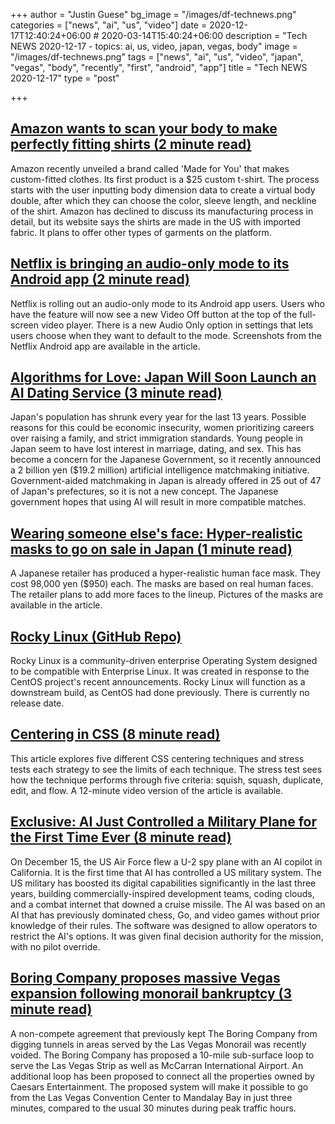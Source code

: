 +++
author = "Justin Guese"
bg_image = "/images/df-technews.png"
categories = ["news", "ai", "us", "video"]
date = 2020-12-17T12:40:24+06:00 # 2020-03-14T15:40:24+06:00
description = "Tech NEWS 2020-12-17 - topics: ai, us, video, japan, vegas, body"
image = "/images/df-technews.png"
tags = ["news", "ai", "us", "video", "japan", "vegas", "body", "recently", "first", "android", "app"]
title = "Tech NEWS 2020-12-17"
type = "post"

+++

## [Amazon wants to scan your body to make perfectly fitting shirts (2 minute read)](https://www.fastcompany.com/90586835/amazon-wants-to-scan-your-body-to-make-perfectly-fitting-shirts/1/01000176706227f4-6b60db0e-fae1-4b07-a809-2252ad87da52-000000/RC37nGPS3K2wDbVg5QE7EI0Z1bapYKsFfsYwwBsuvVE=172)

Amazon recently unveiled a brand called 'Made for You' that makes custom-fitted clothes. Its first product is a $25 custom t-shirt. The process starts with the user inputting body dimension data to create a virtual body double, after which they can choose the color, sleeve length, and neckline of the shirt. Amazon has declined to discuss its manufacturing process in detail, but its website says the shirts are made in the US with imported fabric. It plans to offer other types of garments on the platform.

## [Netflix is bringing an audio-only mode to its Android app (2 minute read)](https://www.androidpolice.com/2020/12/16/netflix-is-rolling-out-an-audio-only-mode/?scrolla=5eb6d68b7fedc32c19ef33b4/1/01000176706227f4-6b60db0e-fae1-4b07-a809-2252ad87da52-000000/wOLfrpbIj9xzlc75NJL6wE1Q0tT6gGytMGBb3NDcUos=172)

Netflix is rolling out an audio-only mode to its Android app users. Users who have the feature will now see a new Video Off button at the top of the full-screen video player. There is a new Audio Only option in settings that lets users choose when they want to default to the mode. Screenshots from the Netflix Android app are available in the article.

## [Algorithms for Love: Japan Will Soon Launch an AI Dating Service (3 minute read)](https://singularityhub.com/2020/12/16/algorithms-for-love-japan-will-soon-launch-an-ai-dating-service//1/01000176706227f4-6b60db0e-fae1-4b07-a809-2252ad87da52-000000/NKBMwiVpKF04VvdSHUmW9ciw03f5N0v-4kNGfMr9XJk=172)

Japan's population has shrunk every year for the last 13 years. Possible reasons for this could be economic insecurity, women prioritizing careers over raising a family, and strict immigration standards. Young people in Japan seem to have lost interest in marriage, dating, and sex. This has become a concern for the Japanese Government, so it recently announced a 2 billion yen ($19.2 million) artificial intelligence matchmaking initiative. Government-aided matchmaking in Japan is already offered in 25 out of 47 of Japan's prefectures, so it is not a new concept. The Japanese government hopes that using AI will result in more compatible matches.

## [Wearing someone else's face: Hyper-realistic masks to go on sale in Japan (1 minute read)](https://www.reuters.com/article/japan-masks-idUSKBN28Q194)

A Japanese retailer has produced a hyper-realistic human face mask. They cost 98,000 yen ($950) each. The masks are based on real human faces. The retailer plans to add more faces to the lineup. Pictures of the masks are available in the article.

## [Rocky Linux (GitHub Repo)](https://github.com/rocky-linux/rocky/1/01000176706227f4-6b60db0e-fae1-4b07-a809-2252ad87da52-000000/zITcREzs30rZ-HUjBCuMOLCdqYXBqDeTpV3B_UfPU4c=172)

Rocky Linux is a community-driven enterprise Operating System designed to be compatible with Enterprise Linux. It was created in response to the CentOS project's recent announcements. Rocky Linux will function as a downstream build, as CentOS had done previously. There is currently no release date.

## [Centering in CSS (8 minute read)](https://web.dev/centering-in-css//1/01000176706227f4-6b60db0e-fae1-4b07-a809-2252ad87da52-000000/OVuwBspd5g_r64Bq39XFVMOaVt6A6O7zy9phLrVty24=172)

This article explores five different CSS centering techniques and stress tests each strategy to see the limits of each technique. The stress test sees how the technique performs through five criteria: squish, squash, duplicate, edit, and flow. A 12-minute video version of the article is available.

## [Exclusive: AI Just Controlled a Military Plane for the First Time Ever (8 minute read)](https://www.popularmechanics.com/military/aviation/a34978872/artificial-intelligence-controls-u2-spy-plane-air-force-exclusive/)

On December 15, the US Air Force flew a U-2 spy plane with an AI copilot in California. It is the first time that AI has controlled a US military system. The US military has boosted its digital capabilities significantly in the last three years, building commercially-inspired development teams, coding clouds, and a combat internet that downed a cruise missile. The AI was based on an AI that has previously dominated chess, Go, and video games without prior knowledge of their rules. The software was designed to allow operators to restrict the AI's options. It was given final decision authority for the mission, with no pilot override.

## [Boring Company proposes massive Vegas expansion following monorail bankruptcy (3 minute read)](https://www.theverge.com/2020/12/15/22176596/elon-musk-boring-company-las-vegas-strip-tesla-tunnels/1/01000176706227f4-6b60db0e-fae1-4b07-a809-2252ad87da52-000000/LNuRsYhOLbAinxt1_rAOQOO9TlrV2rybWLGrdabs5XE=172)

A non-compete agreement that previously kept The Boring Company from digging tunnels in areas served by the Las Vegas Monorail was recently voided. The Boring Company has proposed a 10-mile sub-surface loop to serve the Las Vegas Strip as well as McCarran International Airport. An additional loop has been proposed to connect all the properties owned by Caesars Entertainment. The proposed system will make it possible to go from the Las Vegas Convention Center to Mandalay Bay in just three minutes, compared to the usual 30 minutes during peak traffic hours.


